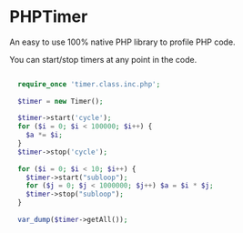 PHPTimer
========

An easy to use 100% native PHP library to profile PHP code.

You can start/stop timers at any point in the code.

```php

  require_once 'timer.class.inc.php';
  
  $timer = new Timer();
  
  $timer->start('cycle');
  for ($i = 0; $i < 100000; $i++) {
    $a *= $i;
  }
  $timer->stop('cycle');
  
  for ($i = 0; $i < 10; $i++) {
    $timer->start("subloop");
    for ($j = 0; $j < 1000000; $j++) $a = $i * $j;
    $timer->stop("subloop");
  }  
  
  var_dump($timer->getAll());
```
